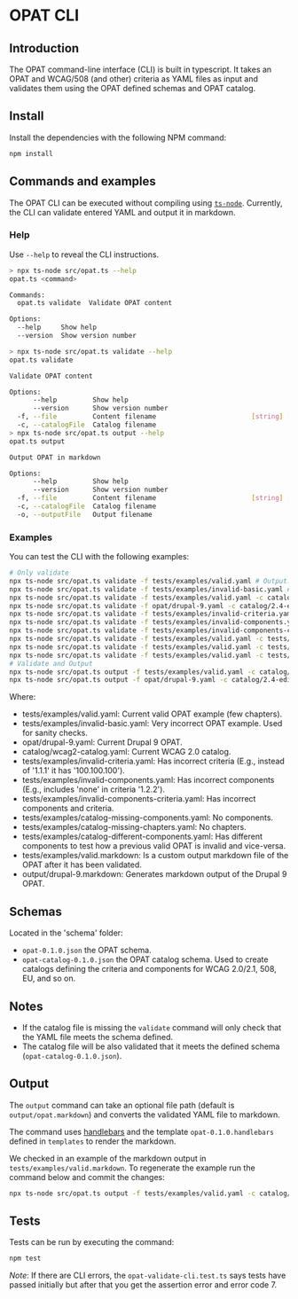 # OPAT CLI

## Introduction

The OPAT command-line interface (CLI) is built in typescript. It takes an OPAT and WCAG/508 (and other) criteria as YAML files as input and validates them using the OPAT defined schemas and OPAT catalog.

## Install

Install the dependencies with the following NPM command:

```bash
npm install
```

## Commands and examples

The OPAT CLI can be executed without compiling using [`ts-node`](https://typestrong.org/ts-node/). Currently, the CLI can validate entered YAML and output it in markdown.

### Help

Use `--help` to reveal the CLI instructions.

```bash
> npx ts-node src/opat.ts --help
opat.ts <command>

Commands:
  opat.ts validate  Validate OPAT content

Options:
  --help     Show help                                                 [boolean]
  --version  Show version number                                       [boolean]

> npx ts-node src/opat.ts validate --help
opat.ts validate

Validate OPAT content

Options:
      --help         Show help                                         [boolean]
      --version      Show version number                               [boolean]
  -f, --file         Content filename                        [string] [required]
  -c, --catalogFile  Catalog filename                                   [string]
> npx ts-node src/opat.ts output --help
opat.ts output

Output OPAT in markdown

Options:
      --help         Show help                                         [boolean]
      --version      Show version number                               [boolean]
  -f, --file         Content filename                        [string] [required]
  -c, --catalogFile  Catalog filename                                   [string]
  -o, --outputFile   Output filename                                    [string]
```

### Examples

You can test the CLI with the following examples:

```bash
# Only validate
npx ts-node src/opat.ts validate -f tests/examples/valid.yaml # Output: Valid!
npx ts-node src/opat.ts validate -f tests/examples/invalid-basic.yaml # Output: Invalid: ...
npx ts-node src/opat.ts validate -f tests/examples/valid.yaml -c catalog/2.4-edition-508-wcag-2.0.yaml # Output: Valid!
npx ts-node src/opat.ts validate -f opat/drupal-9.yaml -c catalog/2.4-edition-508-wcag-2.0.yaml # Output: Valid!
npx ts-node src/opat.ts validate -f tests/examples/invalid-criteria.yaml -c catalog/2.4-edition-508-wcag-2.0.yaml # Output: Invalid: ...
npx ts-node src/opat.ts validate -f tests/examples/invalid-components.yaml -c catalog/2.4-edition-508-wcag-2.0.yaml # Output: Invalid: ...
npx ts-node src/opat.ts validate -f tests/examples/invalid-components-criteria.yaml -c catalog/2.4-edition-508-wcag-2.0.yaml # Output: Invalid: ...
npx ts-node src/opat.ts validate -f tests/examples/valid.yaml -c tests/examples/catalog-missing-components.yaml # Output: Valid!
npx ts-node src/opat.ts validate -f tests/examples/valid.yaml -c tests/examples/catalog-missing-chapters.yaml # Output: Valid!
npx ts-node src/opat.ts validate -f tests/examples/valid.yaml -c tests/examples/catalog-different-components.yaml # Output: Invalid: ...
# Validate and Output
npx ts-node src/opat.ts output -f tests/examples/valid.yaml -c catalog/2.4-edition-508-wcag-2.0.yaml -o tests/examples/valid.markdown # Output: Valid ...
npx ts-node src/opat.ts output -f opat/drupal-9.yaml -c catalog/2.4-edition-508-wcag-2.0.yaml -o output/drupal-9.markdown # Output: Valid ...
```

Where:

- tests/examples/valid.yaml: Current valid OPAT example (few chapters).
- tests/examples/invalid-basic.yaml: Very incorrect OPAT example. Used for sanity checks.
- opat/drupal-9.yaml: Current Drupal 9 OPAT.
- catalog/wcag2-catalog.yaml: Current WCAG 2.0 catalog.
- tests/examples/invalid-criteria.yaml: Has incorrect criteria (E.g., instead of '1.1.1' it has '100.100.100').
- tests/examples/invalid-components.yaml: Has incorrect components (E.g., includes 'none' in criteria '1.2.2').
- tests/examples/invalid-components-criteria.yaml: Has incorrect components and criteria.
- tests/examples/catalog-missing-components.yaml: No components.
- tests/examples/catalog-missing-chapters.yaml: No chapters.
- tests/examples/catalog-different-components.yaml: Has different components to test how a previous valid OPAT is invalid and vice-versa.
- tests/examples/valid.markdown: Is a custom output markdown file of the OPAT after it has been validated.
- output/drupal-9.markdown: Generates markdown output of the Drupal 9 OPAT.

## Schemas

Located in the 'schema' folder:

- `opat-0.1.0.json` the OPAT schema.
- `opat-catalog-0.1.0.json` the OPAT catalog schema. Used to create catalogs defining the criteria and components for WCAG 2.0/2.1, 508, EU, and so on.

## Notes

- If the catalog file is missing the `validate` command will only check that the YAML file meets the schema defined.
- The catalog file will be also validated that it meets the defined schema (`opat-catalog-0.1.0.json`).

## Output

The `output` command can take an optional file path (default is `output/opat.markdown`) and converts the validated YAML file to markdown.

The command uses [handlebars](https://handlebarsjs.com/) and the template `opat-0.1.0.handlebars` defined in `templates` to render the markdown.

We checked in an example of the markdown output in `tests/examples/valid.markdown`. To regenerate the example run the command below and commit the changes:

```bash
npx ts-node src/opat.ts output -f tests/examples/valid.yaml -c catalog/2.4-edition-508-wcag-2.0.yaml -o tests/examples/valid.markdown # Output: Valid ...
```

## Tests

Tests can be run by executing the command:

```bash
npm test
```

_Note_: If there are CLI errors, the `opat-validate-cli.test.ts` says tests have passed initially but after that you get the assertion error and error code 7.
